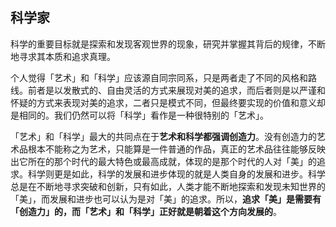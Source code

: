 
## 科学家

科学的重要目标就是探索和发现客观世界的现象，研究并掌握其背后的规律，不断地寻求其本质和追求真理。

个人觉得「艺术」和「科学」应该源自同宗同系，只是两者走了不同的风格和路线。前者是以发散式的、自由灵活的方式来展现对美的追求，而后者则是以严谨和怀疑的方式来表现对美的追求，二者只是模式不同，但最终要实现的价值和意义却是相同的。我们仍然可以将「科学」看作是一种很特别的「艺术」。

「艺术」和「科学」最大的共同点在于**艺术和科学都强调创造力**。没有创造力的艺术品根本不能称之为艺术，只能算是一件普通的作品，真正的艺术品往往能够反映出它所在的那个时代的最大特色或最高成就，体现的是那个时代的人对「美」的追求。科学则更是如此，科学的发展和进步体现的就是人类自身的发展和进步。科学总是在不断地寻求突破和创新，只有如此，人类才能不断地探索和发现未知世界的「美」，而发展和进步也可以认为是对「美」的追求。所以，**追求「美」是需要有「创造力」的，而「艺术」和「科学」正好就是朝着这个方向发展的**。